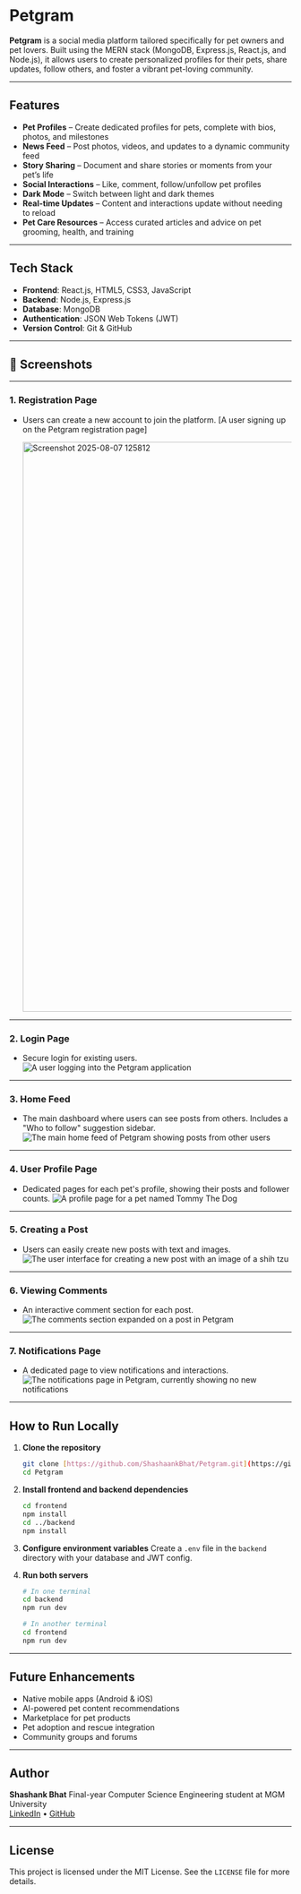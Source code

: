 # Petgram

**Petgram** is a social media platform tailored specifically for pet owners and pet lovers. Built using the MERN stack (MongoDB, Express.js, React.js, and Node.js), it allows users to create personalized profiles for their pets, share updates, follow others, and foster a vibrant pet-loving community.

---

## Features

-   **Pet Profiles** – Create dedicated profiles for pets, complete with bios, photos, and milestones
-   **News Feed** – Post photos, videos, and updates to a dynamic community feed
-   **Story Sharing** – Document and share stories or moments from your pet’s life
-   **Social Interactions** – Like, comment, follow/unfollow pet profiles
-   **Dark Mode** – Switch between light and dark themes
-   **Real-time Updates** – Content and interactions update without needing to reload
-   **Pet Care Resources** – Access curated articles and advice on pet grooming, health, and training

---

## Tech Stack

-   **Frontend**: React.js, HTML5, CSS3, JavaScript
-   **Backend**: Node.js, Express.js
-   **Database**: MongoDB
-   **Authentication**: JSON Web Tokens (JWT)
-   **Version Control**: Git & GitHub

---

## 📸 Screenshots

---

### 1. Registration Page
* Users can create a new account to join the platform.
     [A user signing up on the Petgram registration page]

  <img width="1919" height="1018" alt="Screenshot 2025-08-07 125812" src="https://github.com/user-attachments/assets/43168c5f-78b9-4414-8b45-8e0477d20b2c" />


---

### 2. Login Page
* Secure login for existing users.
    ![A user logging into the Petgram application](https://github.com/user-attachments/assets/b3310f84-b043-4ce4-8e10-94e8a1d7c470)

---

### 3. Home Feed
* The main dashboard where users can see posts from others. Includes a "Who to follow" suggestion sidebar.
    ![The main home feed of Petgram showing posts from other users](https://github.com/user-attachments/assets/ba0800b9-1383-4a16-832f-45b637508006)

---

### 4. User Profile Page
* Dedicated pages for each pet's profile, showing their posts and follower counts.
    ![A profile page for a pet named Tommy The Dog](https://github.com/user-attachments/assets/3dd035b8-53e7-4959-b1d3-3532c2534a41)

---

### 5. Creating a Post
* Users can easily create new posts with text and images.
    ![The user interface for creating a new post with an image of a shih tzu](https://github.com/user-attachments/assets/2b528b9a-4cce-47a3-b0ac-63d1a4918f6c)

---

### 6. Viewing Comments
* An interactive comment section for each post.
    ![The comments section expanded on a post in Petgram](https://github.com/user-attachments/assets/b05b38ed-3574-4b52-b8d9-e380f68e0d47)

---

### 7. Notifications Page
* A dedicated page to view notifications and interactions.
    ![The notifications page in Petgram, currently showing no new notifications](https://github.com/user-attachments/assets/bcf1cc11-8f9f-4404-b9c1-54c34a2c5a05)

---

## How to Run Locally

1.  **Clone the repository**
    ```bash
    git clone [https://github.com/ShashaankBhat/Petgram.git](https://github.com/ShashaankBhat/Petgram.git)
    cd Petgram
    ```

2.  **Install frontend and backend dependencies**
    ```bash
    cd frontend
    npm install
    cd ../backend
    npm install
    ```

3.  **Configure environment variables**
    Create a `.env` file in the `backend` directory with your database and JWT config.

4.  **Run both servers**
    ```bash
    # In one terminal
    cd backend
    npm run dev

    # In another terminal
    cd frontend
    npm run dev
    ```

---

## Future Enhancements

-   Native mobile apps (Android & iOS)
-   AI-powered pet content recommendations
-   Marketplace for pet products
-   Pet adoption and rescue integration
-   Community groups and forums

---

## Author

**Shashank Bhat** Final-year Computer Science Engineering student at MGM University  
[LinkedIn](https://www.linkedin.com/in/shashankbhat2004) • [GitHub](https://github.com/ShashaankBhat)

---

## License

This project is licensed under the MIT License. See the `LICENSE` file for more details.

